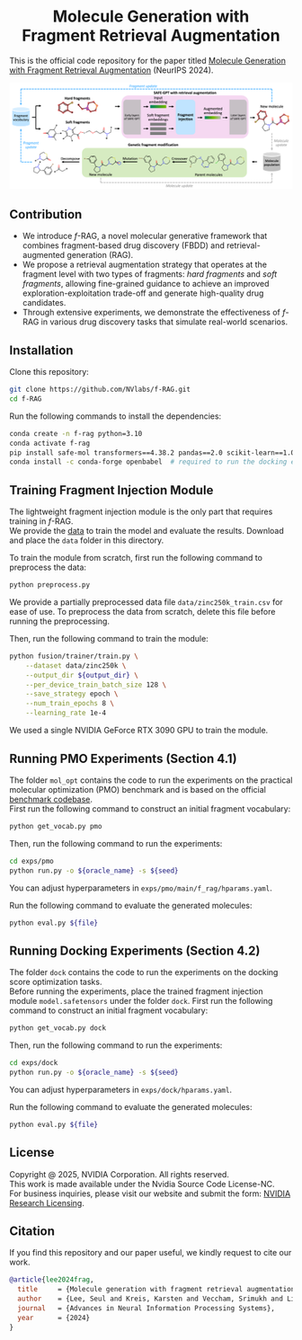 <h1 align="center">Molecule Generation with<br>Fragment Retrieval Augmentation</h1>

This is the official code repository for the paper titled [Molecule Generation with Fragment Retrieval Augmentation](https://arxiv.org/abs/2411.12078) (NeurIPS 2024).

<p align="center">
    <img width="750" src="assets/concept.png"/>
</p>

## Contribution
+ We introduce *f*-RAG, a novel molecular generative framework that combines fragment-based drug discovery (FBDD) and retrieval-augmented generation (RAG).
+ We propose a retrieval augmentation strategy that operates at the fragment level with two types of fragments: *hard fragments* and *soft fragments*, allowing fine-grained guidance to achieve an improved exploration-exploitation trade-off and generate high-quality drug candidates.
+ Through extensive experiments, we demonstrate the effectiveness of *f*-RAG in various drug discovery tasks that simulate real-world scenarios.

## Installation
Clone this repository:
```bash
git clone https://github.com/NVlabs/f-RAG.git
cd f-RAG
```

Run the following commands to install the dependencies:
```bash
conda create -n f-rag python=3.10
conda activate f-rag
pip install safe-mol transformers==4.38.2 pandas==2.0 scikit-learn==1.0.2 numpy==1.25 PyTDC==0.4.1 easydict
conda install -c conda-forge openbabel  # required to run the docking experiments
```

## Training Fragment Injection Module
The lightweight fragment injection module is the only part that requires training in *f*-RAG.<br>
We provide the [data](https://docs.google.com/uc?export=download&id=1zWM5WY0mQEFUB0xIg4D7Ba_e4oifR2i7) to train the model and evaluate the results. Download and place the `data` folder in this directory.<br>

To train the module from scratch, first run the following command to preprocess the data:
```bash
python preprocess.py
```
We provide a partially preprocessed data file `data/zinc250k_train.csv` for ease of use. To preprocess the data from scratch, delete this file before running the preprocessing.

Then, run the following command to train the module:
```bash
python fusion/trainer/train.py \
    --dataset data/zinc250k \
    --output_dir ${output_dir} \
    --per_device_train_batch_size 128 \
    --save_strategy epoch \
    --num_train_epochs 8 \
    --learning_rate 1e-4
```
We used a single NVIDIA GeForce RTX 3090 GPU to train the module.

## Running PMO Experiments (Section 4.1)
The folder `mol_opt` contains the code to run the experiments on the practical molecular optimization (PMO) benchmark and is based on the official [benchmark codebase](https://github.com/wenhao-gao/mol_opt).<br>
First run the following command to construct an initial fragment vocabulary:
```bash
python get_vocab.py pmo
```

Then, run the following command to run the experiments:
```bash
cd exps/pmo
python run.py -o ${oracle_name} -s ${seed}
```
You can adjust hyperparameters in `exps/pmo/main/f_rag/hparams.yaml`.

Run the following command to evaluate the generated molecules:
```bash
python eval.py ${file}
```

## Running Docking Experiments (Section 4.2)
The folder `dock` contains the code to run the experiments on the docking score optimization tasks.<br>
Before running the experiments, place the trained fragment injection module `model.safetensors` under the folder `dock`.
First run the following command to construct an initial fragment vocabulary:
```bash
python get_vocab.py dock
```

Then, run the following command to run the experiments:
```bash
cd exps/dock
python run.py -o ${oracle_name} -s ${seed}
```
You can adjust hyperparameters in `exps/dock/hparams.yaml`.

Run the following command to evaluate the generated molecules:
```bash
python eval.py ${file}
```

## License
Copyright @ 2025, NVIDIA Corporation. All rights reserved.<br>
This work is made available under the Nvidia Source Code License-NC.<br>
For business inquiries, please visit our website and submit the form: [NVIDIA Research Licensing](https://www.nvidia.com/en-us/research/inquiries/).

## Citation
If you find this repository and our paper useful, we kindly request to cite our work.
```BibTex
@article{lee2024frag,
  title     = {Molecule generation with fragment retrieval augmentation},
  author    = {Lee, Seul and Kreis, Karsten and Veccham, Srimukh and Liu, Meng and Reidenbach, Danny and Paliwal, Saee and Vahdat, Arash and Nie, Weili},
  journal   = {Advances in Neural Information Processing Systems},
  year      = {2024}
}
```
